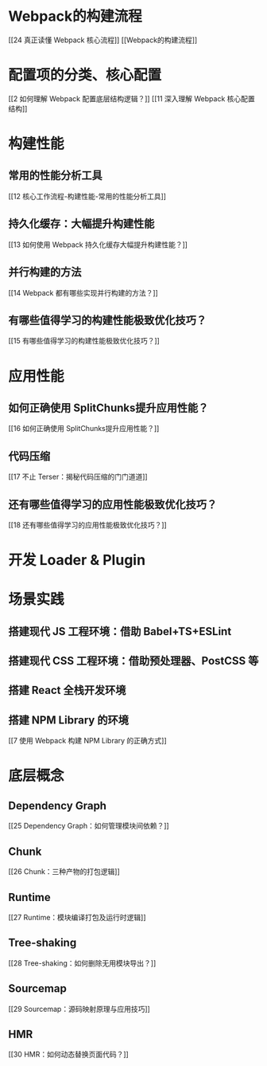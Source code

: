 
# Webpack的构建流程
[[24 真正读懂 Webpack 核心流程]]
[[Webpack的构建流程]]



# 配置项的分类、核心配置
[[2 如何理解 Webpack 配置底层结构逻辑？]]
[[11 深入理解 Webpack 核心配置结构]]

# 构建性能

## 常用的性能分析工具
[[12 核心工作流程-构建性能-常用的性能分析工具]]

## 持久化缓存：大幅提升构建性能
[[13 如何使用 Webpack 持久化缓存大幅提升构建性能？]]

## 并行构建的方法
[[14 Webpack 都有哪些实现并行构建的方法？]]


## 有哪些值得学习的构建性能极致优化技巧？
[[15 有哪些值得学习的构建性能极致优化技巧？]]


# 应用性能

## 如何正确使用 SplitChunks提升应用性能？
[[16 如何正确使用 SplitChunks提升应用性能？]]


## 代码压缩

[[17 不止 Terser：揭秘代码压缩的门门道道]]


## 还有哪些值得学习的应用性能极致优化技巧？

[[18 还有哪些值得学习的应用性能极致优化技巧？]]


# 开发 Loader & Plugin


# 场景实践

## 搭建现代 JS 工程环境：借助 Babel+TS+ESLint

## 搭建现代 CSS 工程环境：借助预处理器、PostCSS 等

## 搭建 React 全栈开发环境

## 搭建 NPM Library 的环境
[[7 使用 Webpack 构建 NPM Library 的正确方式]]


# 底层概念

## Dependency Graph
[[25 Dependency Graph：如何管理模块间依赖？]]

## Chunk
[[26 Chunk：三种产物的打包逻辑]]

## Runtime
[[27 Runtime：模块编译打包及运行时逻辑]]

## Tree-shaking
[[28 Tree-shaking：如何删除无用模块导出？]]

## Sourcemap
[[29 Sourcemap：源码映射原理与应用技巧]]

## HMR
[[30 HMR：如何动态替换页面代码？]]



